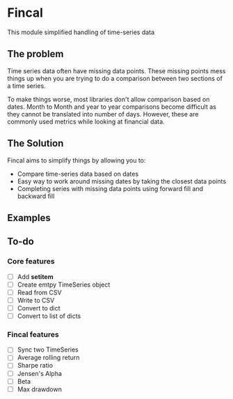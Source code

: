 # Fincal
This module simplified handling of time-series data

## The problem
Time series data often have missing data points. These missing points mess things up when you are trying to do a comparison between two sections of a time series.

To make things worse, most libraries don't allow comparison based on dates. Month to Month and year to year comparisons become difficult as they cannot be translated into number of days. However, these are commonly used metrics while looking at financial data.

## The Solution
Fincal aims to simplify things by allowing you to:
* Compare time-series data based on dates
* Easy way to work around missing dates by taking the closest data points
* Completing series with missing data points using forward fill and backward fill

## Examples



## To-do

### Core features
- [ ] Add __setitem__
- [ ] Create emtpy TimeSeries object
- [ ] Read from CSV
- [ ] Write to CSV
- [ ] Convert to dict
- [ ] Convert to list of dicts
### Fincal features
- [ ] Sync two TimeSeries
- [ ] Average rolling return
- [ ] Sharpe ratio
- [ ] Jensen's Alpha
- [ ] Beta
- [ ] Max drawdown